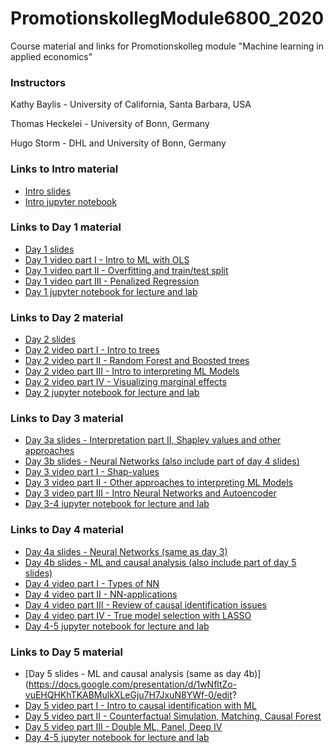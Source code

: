 # PromotionskollegModule6800_2020
Course material and links for Promotionskolleg module "Machine learning in applied economics"
### Instructors 
Kathy Baylis - University of California, Santa Barbara, USA

Thomas Heckelei - University of Bonn, Germany

Hugo Storm - DHL and University of Bonn, Germany

### Links to Intro material

- [Intro slides](https://docs.google.com/presentation/d/1y5iono-CsO2mPmB-yU7PqYTYPmlMHBLME5afiJw-1Ls/edit?usp=sharing)
- [Intro jupyter notebook](https://github.com/heckelei/PromotionskollegModule6800_2020/blob/master/labIntro.ipynb)

### Links to Day 1 material 

- [Day 1 slides](https://docs.google.com/presentation/d/1K8LWWnomUNXvcnbXxn3eFeeFMTlWYaGFrwLrW0ifjBQ/edit?usp=sharing)
- [Day 1 video part I - Intro to ML with OLS](https://youtu.be/0dJmWUDkzNY)
- [Day 1 video part II - Overfitting and train/test split](https://youtu.be/_kFbZaCVNlc)
- [Day 1 video part III - Penalized Regression](https://youtu.be/6KofZlteszw)
- [Day 1 jupyter notebook for lecture and lab](https://github.com/heckelei/PromotionskollegModule6800_2020/blob/master/6800_Day1.ipynb)

### Links to Day 2 material 

- [Day 2 slides](https://docs.google.com/presentation/d/1mbZbCS_0Tz3oi2NFO8aC-QDmQcy-_cjyDinirjIuBxQ/edit?usp=sharing)
- [Day 2 video part I - Intro to trees](https://youtu.be/SbZrIynqytA)
- [Day 2 video part II - Random Forest and Boosted trees](https://youtu.be/lD0Gju_MIdA)
- [Day 2 video part III - Intro to interpreting ML Models](https://youtu.be/NGGad3aM0lw)
- [Day 2 video part IV - Visualizing marginal effects](https://youtu.be/agjwrG2m1go)
- [Day 2 jupyter notebook for lecture and lab](https://github.com/heckelei/PromotionskollegModule6800_2020/blob/master/6800_Day2.ipynb)


### Links to Day 3 material 
- [Day 3a slides - Interpretation part II, Shapley values and other approaches](https://docs.google.com/presentation/d/1ajDVri8mjvihYwZm2jxYDSqsYmrTeqMfwfrr7LWsJlg/edit?usp=sharing)
- [Day 3b slides - Neural Networks (also include part of day 4 slides)](https://docs.google.com/presentation/d/1dxaM8_2Bz7BKPoFQQvIT-0v2SsA0NGLqrkqJxQYuGwA/edit?usp=sharing)
- [Day 3 video part I - Shap-values](https://youtu.be/D6M0V1YGQH4)
- [Day 3 video part II - Other approaches to interpreting ML Models](https://youtu.be/_CV2DjXEgfw)
- [Day 3 video part III - Intro Neural Networks and Autoencoder](https://youtu.be/3sldUdcAhX4)
- [Day 3-4 jupyter notebook for lecture and lab](https://github.com/heckelei/PromotionskollegModule6800_2020/blob/master/6800_Day3-4.ipynb)


### Links to Day 4 material 
- [Day 4a slides - Neural Networks (same as day 3)](https://docs.google.com/presentation/d/1dxaM8_2Bz7BKPoFQQvIT-0v2SsA0NGLqrkqJxQYuGwA/edit?usp=sharing)
- [Day 4b slides - ML and causal analysis (also include part of day 5 slides)](https://docs.google.com/presentation/d/1wNfltZo-vuEHQHKhTKABMulkXLeGju7H7JxuN8YWf-0/edit?usp=sharing)
- [Day 4 video part I - Types of NN](https://youtu.be/T-PXzdHOZZE)
- [Day 4 video part II - NN-applications](https://youtu.be/ERtXTGVoOVA)
- [Day 4 video part III - Review of causal identification issues](https://youtu.be/rraN7suQYps)
- [Day 4 video part IV - True model selection with LASSO](https://youtu.be/dNTZ-w4-CyE)
- [Day 4-5 jupyter notebook for lecture and lab](https://github.com/heckelei/PromotionskollegModule6800_2020/blob/master/6800_Day4-5.ipynb)


### Links to Day 5 material 
- [Day 5 slides - ML and causal analysis (same as day 4b)](https://docs.google.com/presentation/d/1wNfltZo-vuEHQHKhTKABMulkXLeGju7H7JxuN8YWf-0/edit?
- [Day 5 video part I - Intro to causal identification with ML](https://youtu.be/Vam7F5NCIn4)
- [Day 5 video part II - Counterfactual Simulation, Matching, Causal Forest](https://youtu.be/b1uzoTIYHiU)
- [Day 5 video part III - Double ML, Panel, Deep IV](https://youtu.be/tWmqwULSPWw)
- [Day 4-5 jupyter notebook for lecture and lab](https://github.com/heckelei/PromotionskollegModule6800_2020/blob/master/6800_Day4-5.ipynb)
